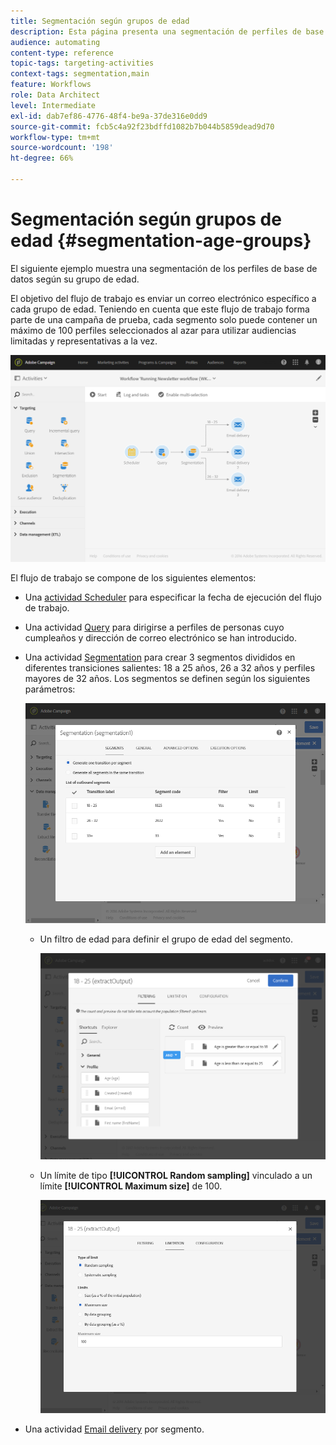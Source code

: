 ```yaml
---
title: Segmentación según grupos de edad
description: Esta página presenta una segmentación de perfiles de base de datos según su grupo de edad. El objetivo del flujo de trabajo es enviar un correo electrónico específico a cada grupo de edad.
audience: automating
content-type: reference
topic-tags: targeting-activities
context-tags: segmentation,main
feature: Workflows
role: Data Architect
level: Intermediate
exl-id: dab7ef86-4776-48f4-be9a-37de316e0dd9
source-git-commit: fcb5c4a92f23bdffd1082b7b044b5859dead9d70
workflow-type: tm+mt
source-wordcount: '198'
ht-degree: 66%

---
```


# Segmentación según grupos de edad {#segmentation-age-groups}

El siguiente ejemplo muestra una segmentación de los perfiles de base de datos según su grupo de edad.

El objetivo del flujo de trabajo es enviar un correo electrónico específico a cada grupo de edad. Teniendo en cuenta que este flujo de trabajo forma parte de una campaña de prueba, cada segmento solo puede contener un máximo de 100 perfiles seleccionados al azar para utilizar audiencias limitadas y representativas a la vez.

![](assets/wkf_segment_example_4.png)

El flujo de trabajo se compone de los siguientes elementos:

* Una [actividad Scheduler](../../automating/using/segmentation.md) para especificar la fecha de ejecución del flujo de trabajo.
* Una actividad [Query](../../automating/using/query.md) para dirigirse a perfiles de personas cuyo cumpleaños y dirección de correo electrónico se han introducido.
* Una actividad [Segmentation](../../automating/using/segmentation.md) para crear 3 segmentos divididos en diferentes transiciones salientes: 18 a 25 años, 26 a 32 años y perfiles mayores de 32 años. Los segmentos se definen según los siguientes parámetros:

   ![](assets/wkf_segment_example_3.png)

   * Un filtro de edad para definir el grupo de edad del segmento.

      ![](assets/wkf_segment_new_segment.png)

   * Un límite de tipo **[!UICONTROL Random sampling]** vinculado a un límite **[!UICONTROL Maximum size]** de 100.

      ![](assets/wkf_segment_example_1.png)

* Una actividad [Email delivery](../../automating/using/email-delivery.md) por segmento.
